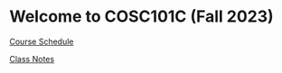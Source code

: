 # Welcome to COSC101C (Fall 2023)

[Course Schedule](https://docs.google.com/spreadsheets/d/1O3lwU_rmq9TuArA9GS2vJA6fOThvFut3ptSCcFLDleM/edit?usp=share_link)

[Class Notes](notes)